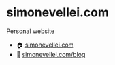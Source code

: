# simonevellei.com
Personal website 

* 🏠 [simonevellei.com](https://www.simonevellei.com)
* 📰 [simonevellei.com/blog](https://www.simonevellei.com/blog)